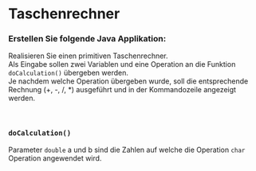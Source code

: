 <h1> Taschenrechner </h1>
<h3>
Erstellen Sie folgende Java Applikation:
</h3>
<p>
Realisieren Sie einen primitiven Taschenrechner. <br> 
Als Eingabe sollen zwei Variablen und eine Operation an die Funktion <code>doCalculation()</code> übergeben werden. <br>
Je nachdem welche Operation übergeben wurde, soll die entsprechende Rechnung (+, -, /, *) ausgeführt und in der Kommandozeile angezeigt werden.
</p>
<br>
<h3><code>doCalculation()</code></h3>
<p>
    Parameter <code>double</code> a und b sind die Zahlen auf welche die Operation <code>char</code> Operation angewendet wird.
</p>